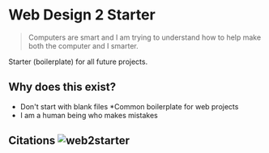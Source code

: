 # Web Design 2 Starter

>Computers are smart and I am trying to understand how to help make both the computer and I smarter. 

Starter (boilerplate) for all future projects. 

## Why does this exist?
* Don't start with blank files 
*Common boilerplate for web projects
* I am a human being who makes mistakes 

## Citations ![web2starter](https://user-images.githubusercontent.com/114778814/213894232-600b53e1-e13f-4d7f-af2a-09cf9a9440ee.jpg)
